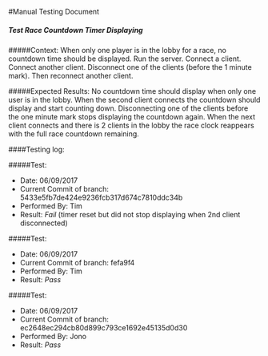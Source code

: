 #Manual Testing Document

##### Test Race Countdown Timer Displaying
#####Context:
    When only one player is in the lobby for a race, no countdown time should be displayed.
    Run the server.
    Connect a client.
    Connect another client.
    Disconnect one of the clients (before the 1 minute mark).
    Then reconnect another client.

#####Expected Results:
    No countdown time should display when only one user is in the lobby.
    When the second client connects the countdown should display and start counting down.
    Disconnecting one of the clients before the one minute mark stops displaying the countdown again.
    When the next client connects and there is 2 clients in the lobby the race clock reappears with the full race countdown remaining.


####Testing log:

#####Test:

- Date: 06/09/2017
- Current Commit of branch: 5433e5fb7de424e9236fcb317d674c7810ddc34b
- Performed By: Tim
- Result: *Fail* (timer reset but did not stop displaying when 2nd client disconnected)

#####Test:

- Date: 06/09/2017
- Current Commit of branch: fefa9f4
- Performed By: Tim
- Result: *Pass*

#####Test:

- Date: 06/09/2017
- Current Commit of branch: ec2648ec294cb80d899c793ce1692e45135d0d30
- Performed By: Jono
- Result: *Pass*